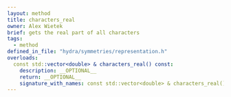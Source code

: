 ```yaml
---
layout: method
title: characters_real
owner: Alex Wietek
brief: gets the real part of all characters
tags:
  - method
defined_in_file: "hydra/symmetries/representation.h"
overloads:
  const std::vector<double> & characters_real() const:
    description: __OPTIONAL__
    return: __OPTIONAL__
    signature_with_names: const std::vector<double> & characters_real() const
---
```

